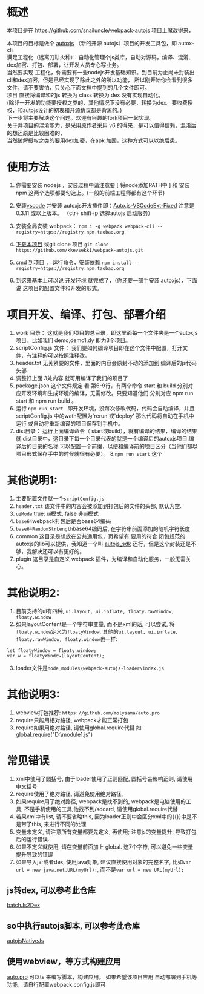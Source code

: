 # 概述
本项目是在 https://github.com/snailuncle/webpack-autojs 项目上魔改得来，

本项目的目标是做个 [autoxjs](https://github.com/kkevsekk1/AutoX) （新的开源 autojs）项目的开发工具包，即 autox-cli   
满足工程化（远离刀耕火种）：自动化管理个js类库，自动对源码，编译、混淆、dex加密、打包、部署，让开发人员专心写业务。   
当然要实现 工程化，你需要有一些nodejs开发基础知识。到目前为止尚未封装出cli和dex加密，但是已经实现了除此之外的所以功能， 
所以刚开始你会看到很多文件，请不要害怕，只关心下面文档中提到的几个文件即可。   
项目 直接将编译和的js 转换为 class 转换为 dex 没有实现自动化，   
(除非一开发的功能要授权之类的，其他情况下没有必要，转换为dex。要收费授权，和autojs设计的初衷和开源协议都是背离的。)   
下一步将主要解决这个问题。欢迎有兴趣的fork项目一起实现。     
关于并项目的混淆能力，是采用原作者采用 v6 的得来，是可以值得信赖，混淆后的想还原是比较困难的，  
当然破解授权之类的要用dex加密，在apk 加固，这种方式可以以绝后患。   

# 使用方法
1. 你需要安装 nodejs ，安装过程中请注意要 [ 将node添加PATH中 ] 和 安装 npm 这两个选项都要勾选上。(一般的前端工程师都有这个环节)
2.  安装[vscode](https://code.visualstudio.com/) 并安装 autoxjs开发插件即：[Auto.js-VSCodeExt-Fixed](https://marketplace.visualstudio.com/items?itemName=aaroncheng.auto-js-vsce-fixed)  注意是0.3.11 或以上版本。 （ctr+ shift+p 选择autojs 启动服务）
3.  安装全局安装 webpack： ``` npm i -g webpack webpack-cli --registry=https://registry.npm.taobao.org ```
4.  [下载本项目](https://github.com/kkevsekk1/webpack-autojs/archive/master.zip) 或git clone 项目  ``` git clone https://github.com/kkevsekk1/webpack-autojs.git ``` 
    
5. cmd 到项目 ， 运行命令，安装依赖
    ```npm install --registry=https://registry.npm.taobao.org ```

6.  到这来基本上可以说 开发环境 就完成了，（你还要一部手安装 autoxjs），下面说 这项目的配置文件和开发的形式。

# 项目开发、编译、打包、部署介绍

1. work 目录： 这就是我们项目的总目录，即这里面每一个文件夹是一个autoxjs 项目。比如我们 demo,demo1,dy 即为3个项目。 
2. scriptConfig.js 文件： 我们要如何编译项目即在这个文件中配置，打开文件，有注释的可以按照注释改。
3. header.txt 无关紧要的文件，里面的内容会原封不动的添加到 编译后的js代码头部
4. 调整好上面 3处内容 就可用编译了我们的项目了
5. package.json 这个文件规定 看 第6-9行，有两个命令 start 和 build 分别对应开发环境和生成环境的编译，无需修改。只要知道他们 分别对应 npm run start 和 npm run build 。
6. 运行 ```npm run start ``` 即开发环境，没每次修改代码，代码会自动编译，并且 scriptConfig.js 中的wath配置为'rerun'或'deploy' 那么代码将自动在手机中运行 或自动将重新编译的项目保存到手机中。
7. dist目录： 运行上面编译命令（ start或build），就有编译的结果，编译的结果就 dist目录中，这目录下每一个目录代表的就是一个编译后的autoxjs项目.编译后的目录的名称 可以配置一个前缀，以便和编译前的项目区分（当他们都以项目形式保存手中的时候就很有必要）。
8.``` npm run start ``` 这个

# 其他说明1: 
1. 主要配置文件就一个`scriptConfig.js`
2. `header.txt` 该文件中的内容会被添加到打包后的文件的头部, 默认为空.
3. `uiMode` true: ui模式, false 非ui模式
4.  `base64`webpack打包后是否base64编码
5.  `base64RandomStrLength`base64编码后, 在字符串前面添加的随机字符长度
6.  common 这目录是想放在公共通用包，页希望有 要用的符合 闭包规范的autoxjs的lib可以提供，我知道一个叫 [autojs_sdk](https://github.com/kangour/autojs_sdk) 还行，但是这个封装还是不够，我解决还可以有更好的。
7.  plugin 这目录是自定义 webpack 插件，为编译和自动化服务，一般无需关心。

# 其他说明2:
1. 目前支持的ui有四种, ` ui.layout, ui.inflate, floaty.rawWindow, floaty.window `
2. 如果layoutContent是一个字符串变量, 而不是xml的话, 可以尝试, 将`floaty.window`定义为`floatyWindow`, 其他的` ui.layout, ui.inflate, floaty.rawWindow, floaty.window `也一样:
```
let floatyWindow = floaty.window;
var w = floatyWindow(layoutContent);

```
3. loader文件是`node_modules\webpack-autojs-loader\index.js`

# 其他说明3:
1. webview打包推荐: `https://github.com/molysama/auto.pro`
2. require只能用相对路径, webpack才能正常打包
3. require如果用绝对路径, 请使用global.require代替  如global.require("D:\\module1.js")

# 常见错误
1. xml中使用了圆括号, 由于loader使用了正则匹配, 圆括号会影响正则, 请使用中文括号
2. require使用了绝对路径, 请避免使用绝对路径,
3. 如果require用了绝对路径, webpack是找不到的, webpack是电脑使用的工具, 不是手机使用的工具,他找不到/sdcard, 请使用global.require代替
4. 若果xml中有list, 请不要省略this, 因为loader正则中会区分xml中的{{}}中是不是带了this, 来进行不同的处理
5. 变量未定义, 请注意所有变量都要先定义, 再使用; 注意js的变量提升, 导致打包后的运行错误.
6. 如果不定义就使用, 请在变量前面加上   global.   这7个字符, 可以避免一些变量提升导致的错误
7. 如果导入jar或者dex, 使用java对象, 建议直接使用对象的完整名字, 比如`var url = new java.net.URL(myUrl);`, 而不是`var url = new URL(myUrl);`
## js转dex, 可以参考此仓库
[batchJs2Dex](https://github.com/snailuncle/batchJs2Dex)

## so中执行autojs脚本, 可以参考此仓库
[autojsNativeJs](https://github.com/snailuncle/autojsNativeJs)

## 使用webview，等方式构建应用
[auto.pro](https://github.com/molysama/auto.pro) 可以ts 来编写脚本，构建应用。 如果希望该项目应用 自动部署到手机等功能，请自行配置webpack.config.js即可
